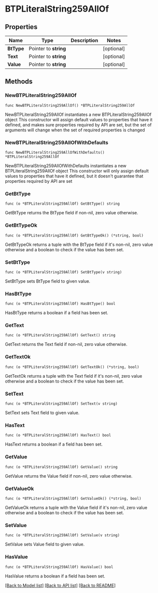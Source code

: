 # BTPLiteralString259AllOf

## Properties

Name | Type | Description | Notes
------------ | ------------- | ------------- | -------------
**BtType** | Pointer to **string** |  | [optional] 
**Text** | Pointer to **string** |  | [optional] 
**Value** | Pointer to **string** |  | [optional] 

## Methods

### NewBTPLiteralString259AllOf

`func NewBTPLiteralString259AllOf() *BTPLiteralString259AllOf`

NewBTPLiteralString259AllOf instantiates a new BTPLiteralString259AllOf object
This constructor will assign default values to properties that have it defined,
and makes sure properties required by API are set, but the set of arguments
will change when the set of required properties is changed

### NewBTPLiteralString259AllOfWithDefaults

`func NewBTPLiteralString259AllOfWithDefaults() *BTPLiteralString259AllOf`

NewBTPLiteralString259AllOfWithDefaults instantiates a new BTPLiteralString259AllOf object
This constructor will only assign default values to properties that have it defined,
but it doesn't guarantee that properties required by API are set

### GetBtType

`func (o *BTPLiteralString259AllOf) GetBtType() string`

GetBtType returns the BtType field if non-nil, zero value otherwise.

### GetBtTypeOk

`func (o *BTPLiteralString259AllOf) GetBtTypeOk() (*string, bool)`

GetBtTypeOk returns a tuple with the BtType field if it's non-nil, zero value otherwise
and a boolean to check if the value has been set.

### SetBtType

`func (o *BTPLiteralString259AllOf) SetBtType(v string)`

SetBtType sets BtType field to given value.

### HasBtType

`func (o *BTPLiteralString259AllOf) HasBtType() bool`

HasBtType returns a boolean if a field has been set.

### GetText

`func (o *BTPLiteralString259AllOf) GetText() string`

GetText returns the Text field if non-nil, zero value otherwise.

### GetTextOk

`func (o *BTPLiteralString259AllOf) GetTextOk() (*string, bool)`

GetTextOk returns a tuple with the Text field if it's non-nil, zero value otherwise
and a boolean to check if the value has been set.

### SetText

`func (o *BTPLiteralString259AllOf) SetText(v string)`

SetText sets Text field to given value.

### HasText

`func (o *BTPLiteralString259AllOf) HasText() bool`

HasText returns a boolean if a field has been set.

### GetValue

`func (o *BTPLiteralString259AllOf) GetValue() string`

GetValue returns the Value field if non-nil, zero value otherwise.

### GetValueOk

`func (o *BTPLiteralString259AllOf) GetValueOk() (*string, bool)`

GetValueOk returns a tuple with the Value field if it's non-nil, zero value otherwise
and a boolean to check if the value has been set.

### SetValue

`func (o *BTPLiteralString259AllOf) SetValue(v string)`

SetValue sets Value field to given value.

### HasValue

`func (o *BTPLiteralString259AllOf) HasValue() bool`

HasValue returns a boolean if a field has been set.


[[Back to Model list]](../README.md#documentation-for-models) [[Back to API list]](../README.md#documentation-for-api-endpoints) [[Back to README]](../README.md)



